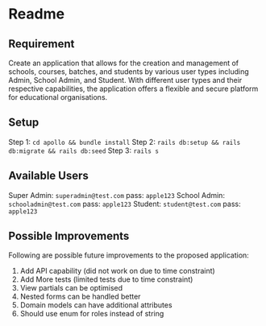 # Readme

## Requirement

Create an application that allows for the creation and management of schools, courses, batches, and students by various user types including Admin, School Admin, and Student. With different user types and their respective capabilities, the application offers a flexible and secure platform for educational organisations.

## Setup
Step 1: `cd apollo && bundle install`
Step 2: `rails db:setup && rails db:migrate && rails db:seed`
Step 3: `rails s`


## Available Users

Super Admin: `superadmin@test.com` pass: `apple123`
School Admin: `schooladmin@test.com` pass: `apple123`
Student: `student@test.com` pass: `apple123`


## Possible Improvements

Following are possible future improvements to the proposed application:

1. Add API capability (did not work on due to time constraint)
2. Add More tests (limited tests due to time constraint)
3. View partials can be optimised
4. Nested forms can be handled better
5. Domain models can have additional attributes
6. Should use enum for roles instead of string
